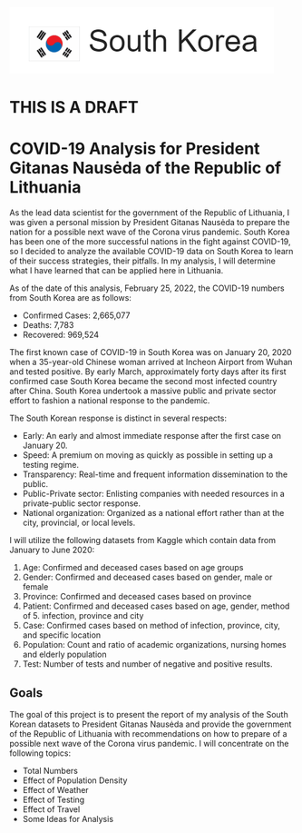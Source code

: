 ![Alt_Text](https://github.com/KevinNourian/COVID19/blob/main/Images/SouthKorea2.PNG)

# THIS IS A DRAFT

# COVID-19 Analysis for President Gitanas Nausėda of the Republic of Lithuania
As the lead data scientist for the government of the Republic of Lithuania, I was given a personal mission by President Gitanas Nausėda to prepare the nation for a possible next wave of the Corona virus pandemic. South Korea has been one of the more successful nations in the fight against COVID-19, so I decided to analyze the available COVID-19 data on South Korea to learn of their success strategies, their pitfalls. In my analysis, I will determine what I have learned that can be applied here in Lithuania.

As of the date of this analysis, February 25, 2022, the COVID-19 numbers from South Korea are as follows:

- Confirmed Cases: 2,665,077
- Deaths: 7,783
- Recovered: 969,524

The first known case of COVID-19 in South Korea was on January 20, 2020 when a 35-year-old Chinese woman arrived at Incheon Airport from Wuhan and tested positive. By early March, approximately forty days after its first confirmed case South Korea became the second most infected country after China. South Korea undertook a massive public and private sector effort to fashion a national response to the pandemic.

The South Korean response is distinct in several respects:

- Early: An early and almost immediate response after the first case on January 20.
- Speed: A premium on moving as quickly as possible in setting up a testing regime.
- Transparency: Real-time and frequent information dissemination to the public.
- Public-Private sector: Enlisting companies with needed resources in a private-public sector response.
- National organization: Organized as a national effort rather than at the city, provincial, or local levels.

I will utilize the following datasets from Kaggle which contain data from January to June 2020:

1. Age: Confirmed and deceased cases based on age groups
2. Gender: Confirmed and deceased cases based on gender, male or female
3. Province: Confirmed and deceased cases based on province
4. Patient: Confirmed and deceased cases based on age, gender, method of 5. infection, province and city
5. Case: Confirmed cases based on method of infection, province, city, and specific location
6. Population: Count and ratio of academic organizations, nursing homes and elderly population
7. Test: Number of tests and number of negative and positive results.


## Goals
The goal of this project is to present the report of my analysis of the South Korean datasets to President Gitanas Nausėda and provide the government of the Republic of Lithuania with recommendations on how to prepare of a possible next wave of the Corona virus pandemic. I will concentrate on the following topics:

- Total Numbers
- Effect of Population Density
- Effect of Weather
- Effect of Testing
- Effect of Travel
- Some Ideas for Analysis
